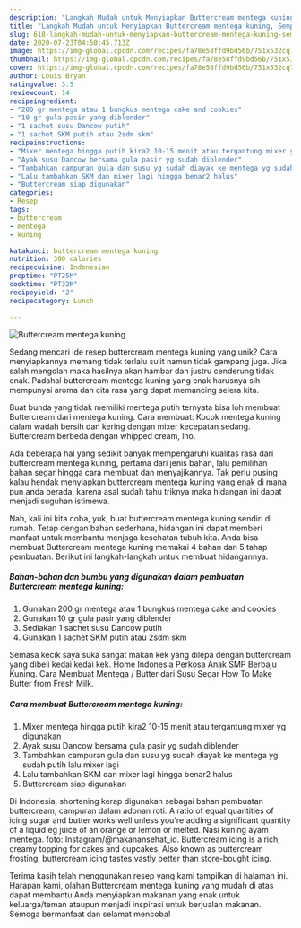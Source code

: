 ```yaml
---
description: "Langkah Mudah untuk Menyiapkan Buttercream mentega kuning, Sempurna"
title: "Langkah Mudah untuk Menyiapkan Buttercream mentega kuning, Sempurna"
slug: 618-langkah-mudah-untuk-menyiapkan-buttercream-mentega-kuning-sempurna
date: 2020-07-23T04:50:45.713Z
image: https://img-global.cpcdn.com/recipes/fa78e58ffd9bd56b/751x532cq70/buttercream-mentega-kuning-foto-resep-utama.jpg
thumbnail: https://img-global.cpcdn.com/recipes/fa78e58ffd9bd56b/751x532cq70/buttercream-mentega-kuning-foto-resep-utama.jpg
cover: https://img-global.cpcdn.com/recipes/fa78e58ffd9bd56b/751x532cq70/buttercream-mentega-kuning-foto-resep-utama.jpg
author: Louis Bryan
ratingvalue: 3.5
reviewcount: 14
recipeingredient:
- "200 gr mentega atau 1 bungkus mentega cake and cookies"
- "10 gr gula pasir yang diblender"
- "1 sachet susu Dancow putih"
- "1 sachet SKM putih atau 2sdm skm"
recipeinstructions:
- "Mixer mentega hingga putih kira2 10-15 menit atau tergantung mixer yg digunakan"
- "Ayak susu Dancow bersama gula pasir yg sudah diblender"
- "Tambahkan campuran gula dan susu yg sudah diayak ke mentega yg sudah putih lalu mixer lagi"
- "Lalu tambahkan SKM dan mixer lagi hingga benar2 halus"
- "Buttercream siap digunakan"
categories:
- Resep
tags:
- buttercream
- mentega
- kuning

katakunci: buttercream mentega kuning 
nutrition: 300 calories
recipecuisine: Indonesian
preptime: "PT25M"
cooktime: "PT32M"
recipeyield: "2"
recipecategory: Lunch

---
```



![Buttercream mentega kuning](https://img-global.cpcdn.com/recipes/fa78e58ffd9bd56b/751x532cq70/buttercream-mentega-kuning-foto-resep-utama.jpg)

Sedang mencari ide resep buttercream mentega kuning yang unik? Cara menyiapkannya memang tidak terlalu sulit namun tidak gampang juga. Jika salah mengolah maka hasilnya akan hambar dan justru cenderung tidak enak. Padahal buttercream mentega kuning yang enak harusnya sih mempunyai aroma dan cita rasa yang dapat memancing selera kita.

Buat bunda yang tidak memiliki mentega putih ternyata bisa loh membuat Buttercream dari mentega kuning. Cara membuat: Kocok mentega kuning dalam wadah bersih dan kering dengan mixer kecepatan sedang. Buttercream berbeda dengan whipped cream, lho.

Ada beberapa hal yang sedikit banyak mempengaruhi kualitas rasa dari buttercream mentega kuning, pertama dari jenis bahan, lalu pemilihan bahan segar hingga cara membuat dan menyajikannya. Tak perlu pusing kalau hendak menyiapkan buttercream mentega kuning yang enak di mana pun anda berada, karena asal sudah tahu triknya maka hidangan ini dapat menjadi suguhan istimewa.


Nah, kali ini kita coba, yuk, buat buttercream mentega kuning sendiri di rumah. Tetap dengan bahan sederhana, hidangan ini dapat memberi manfaat untuk membantu menjaga kesehatan tubuh kita. Anda bisa membuat Buttercream mentega kuning memakai 4 bahan dan 5 tahap pembuatan. Berikut ini langkah-langkah untuk membuat hidangannya.

<!--inarticleads1-->

##### Bahan-bahan dan bumbu yang digunakan dalam pembuatan Buttercream mentega kuning:

1. Gunakan 200 gr mentega atau 1 bungkus mentega cake and cookies
1. Gunakan 10 gr gula pasir yang diblender
1. Sediakan 1 sachet susu Dancow putih
1. Gunakan 1 sachet SKM putih atau 2sdm skm


Semasa kecik saya suka sangat makan kek yang dilepa dengan buttercream yang dibeli kedai kedai kek. Home Indonesia Perkosa Anak SMP Berbaju Kuning. Cara Membuat Mentega / Butter dari Susu Segar How To Make Butter from Fresh Milk. 

<!--inarticleads2-->

##### Cara membuat Buttercream mentega kuning:

1. Mixer mentega hingga putih kira2 10-15 menit atau tergantung mixer yg digunakan
1. Ayak susu Dancow bersama gula pasir yg sudah diblender
1. Tambahkan campuran gula dan susu yg sudah diayak ke mentega yg sudah putih lalu mixer lagi
1. Lalu tambahkan SKM dan mixer lagi hingga benar2 halus
1. Buttercream siap digunakan


Di Indonesia, shortening kerap digunakan sebagai bahan pembuatan buttercream, campuran dalam adonan roti. A ratio of equal quantities of icing sugar and butter works well unless you&#39;re adding a significant quantity of a liquid eg juice of an orange or lemon or melted. Nasi kuning ayam mentega. foto: Instagram/@makanansehat_id. Buttercream icing is a rich, creamy topping for cakes and cupcakes. Also known as buttercream frosting, buttercream icing tastes vastly better than store-bought icing. 

Terima kasih telah menggunakan resep yang kami tampilkan di halaman ini. Harapan kami, olahan Buttercream mentega kuning yang mudah di atas dapat membantu Anda menyiapkan makanan yang enak untuk keluarga/teman ataupun menjadi inspirasi untuk berjualan makanan. Semoga bermanfaat dan selamat mencoba!
